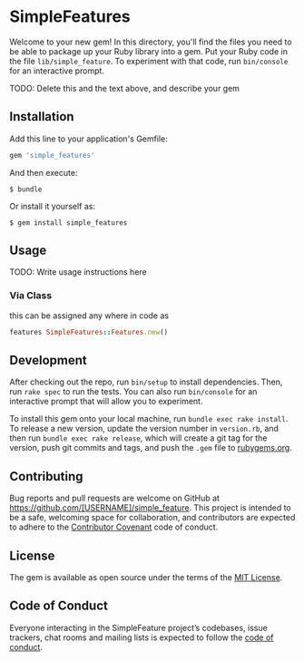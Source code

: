 # SimpleFeatures

Welcome to your new gem! In this directory, you'll find the files you need to be able to package up your Ruby library into a gem. Put your Ruby code in the file `lib/simple_feature`. To experiment with that code, run `bin/console` for an interactive prompt.

TODO: Delete this and the text above, and describe your gem

## Installation

Add this line to your application's Gemfile:

```ruby
gem 'simple_features'
```

And then execute:

    $ bundle

Or install it yourself as:

    $ gem install simple_features

## Usage

TODO: Write usage instructions here
### Via Class

this can be assigned any where in code as

```ruby
features SimpleFeatures::Features.new()
```

## Development

After checking out the repo, run `bin/setup` to install dependencies. Then, run `rake spec` to run the tests. You can also run `bin/console` for an interactive prompt that will allow you to experiment.

To install this gem onto your local machine, run `bundle exec rake install`. To release a new version, update the version number in `version.rb`, and then run `bundle exec rake release`, which will create a git tag for the version, push git commits and tags, and push the `.gem` file to [rubygems.org](https://rubygems.org).

## Contributing

Bug reports and pull requests are welcome on GitHub at https://github.com/[USERNAME]/simple_feature. This project is intended to be a safe, welcoming space for collaboration, and contributors are expected to adhere to the [Contributor Covenant](http://contributor-covenant.org) code of conduct.

## License

The gem is available as open source under the terms of the [MIT License](http://opensource.org/licenses/MIT).

## Code of Conduct

Everyone interacting in the SimpleFeature project’s codebases, issue trackers, chat rooms and mailing lists is expected to follow the [code of conduct](https://github.com/[USERNAME]/simple_feature/blob/master/CODE_OF_CONDUCT.md).

